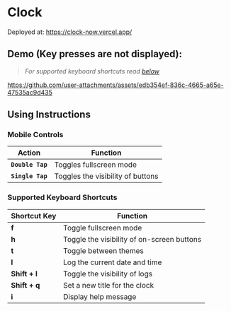 # Clock
Deployed at: https://clock-now.vercel.app/

## Demo (Key presses are not displayed):
> _For supported keyboard shortcuts read [below](#using-instructions)_

https://github.com/user-attachments/assets/edb354ef-836c-4665-a65e-47535ac9d435

## Using Instructions
### Mobile Controls
| Action          | Function                              |
|------------------|--------------------------------------|
| **`Double Tap`**   | Toggles fullscreen mode            |
| **`Single Tap`**   | Toggles the visibility of buttons  |

### Supported Keyboard Shortcuts
| Shortcut Key | Function                                   |
|--------------|--------------------------------------------|
| **f**        | Toggle fullscreen mode                     |
| **h**        | Toggle the visibility of on-screen buttons |
| **t**        | Toggle between themes                      |
| **l**        | Log the current date and time              |
| **Shift + l**| Toggle the visibility of logs              |
| **Shift + q**| Set a new title for the clock              |
| **i**        | Display help message                       |

